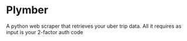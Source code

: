 # Plymber
A python web scraper that retrieves your uber trip data. All it requires as input is your 2-factor auth code
